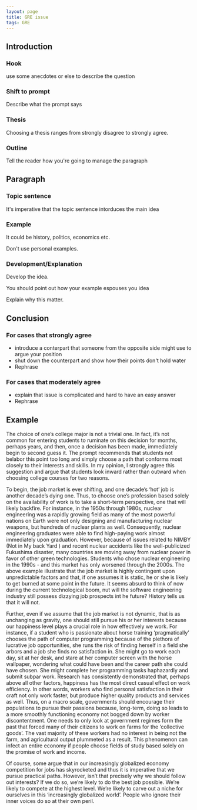 ```yaml
---
layout: page
title: GRE issue
tags: GRE
---
```


## Introduction

### Hook

use some anecdotes or else to describe the question

### Shift to prompt

Describe what the prompt says

### Thesis

Choosing a thesis ranges from strongly disagree to strongly agree.

### Outline

Tell the reader how you're going to manage the paragraph

## Paragraph

### Topic sentence

It's imperative that the topic sentence intorduces the main idea

### Example

It could be history, politics, economics etc.

Don't use personal examples.

### Development/Explanation

Develop the idea.

You should point out how your example espouses you idea

Explain why this matter.

## Conclusion

### For cases that strongly agree

- introduce a conterpart that someone from the opposite side might use to argue your position
- shut down the counterpart and show how their points don't hold water
- Rephrase

### For cases that moderately agree

- explain that issue is complicated and hard to have an easy answer
- Rephrase

## Example


The choice of one’s college major is not a trivial one. In fact, it’s not common for entering students to ruminate on this decision for months, perhaps years, and then, once a decision has been made, immediately begin to second guess it. The prompt recommends that students not belabor this point too long and simply choose a path that conforms most closely to their interests and skills. In my opinion, I strongly agree this suggestion and argue that students look inward rather than outward when choosing college courses for two reasons. 

To begin, the job market is ever shifting, and one decade’s ‘hot’ job is another decade’s dying one. Thus, to choose one’s profession based solely on the availability of work is to take a short-term perspective, one that will likely backfire. For instance, in the 1950s through 1980s, nuclear engineering was a rapidly growing field as many of the most powerful nations on Earth were not only designing and manufacturing nuclear weapons, but hundreds of nuclear plants as well. Consequently, nuclear engineering graduates were able to find high-paying work almost immediately upon graduation. However, because of issues related to NIMBY (Not in My back Yard ) and recent nuclear accidents like the well-publicized Fukushima disaster, many countries are moving away from nuclear power in favor of other green technologies. Students who chose nuclear engineering in the 1990s - and this market has only worsened through the 2000s. The above example illustrate that the job market is highly contingent upon unpredictable factors and that, if one assumes it is static, he or she is likely to get burned at some point in the future. It seems absurd to think of now during the current technological boom, nut will the software engineering industry still possess dizzying job prospects int he future? History tells us that it will not.

Further, even if we assume that the job market is not dynamic, that is as unchanging as gravity, one should still pursue his or her interests because our happiness level plays a crucial role in how effectively we work. For instance, if a student who is passionate about horse training ‘pragmatically’ chooses the path of computer programming because of the plethora of lucrative job opportunities, she runs the risk of finding herself in a field she arbors and a job she finds no satisfaction in. She might go to work each day, sit at her desk, and stare at her computer screen with the horse wallpaper, wondering what could have been and the career path she could have chosen. She might complete her programming tasks haphazardly and submit subpar work. Research has consistently demonstrated that, perhaps above all other factors, happiness has the most direct casual effect on work efficiency. In other words, workers who find personal satisfaction in their craft not only work faster, but produce higher quality products and services as well. Thus, on a macro scale, governments should encourage their populations to pursue their passions because, long-term, doing so leads to a more smoothly functioning economy not bogged down by worker discontentment. One needs to only look at government regimes form the past that forced many of their citizens to work on farms for the ‘collective goods’. The vast majority of these workers had no interest in being not the farm, and agricultural output plummeted as a result. This phenomenon can infect an entire economy if people choose fields of study based solely on the promise of work and income.

Of course, some argue that in our increasingly globalized economy competition for jobs has skyrocketed and thus it is imperative that we pursue practical paths. However, isn’t that precisely why we should follow out interests? If we do so, we’re likely to do the best job possible. We’re likely to compete at the highest level. We’re likely to carve out a niche for ourselves in this ‘increasingly globalized world’. People who ignore their inner voices do so at their own peril.